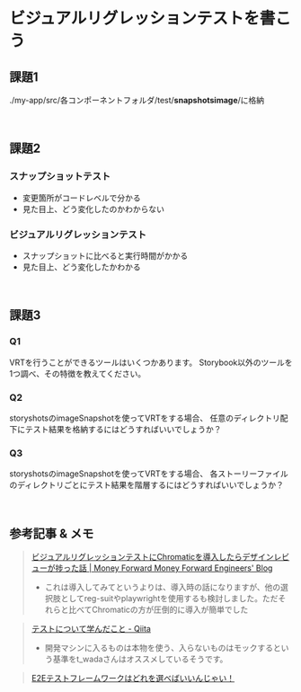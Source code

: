 # ビジュアルリグレッションテストを書こう

## 課題1 
./my-app/src/各コンポーネントフォルダ/test/__snapshotsimage__/に格納

<br>

## 課題2
### スナップショットテスト
- 変更箇所がコードレベルで分かる
- 見た目上、どう変化したのかわからない

### ビジュアルリグレッションテスト
- スナップショットに比べると実行時間がかかる
- 見た目上、どう変化したかわかる

<br>

## 課題3
### Q1
VRTを行うことができるツールはいくつかあります。
Storybook以外のツールを1つ調べ、その特徴を教えてください。

### Q2
storyshotsのimageSnapshotを使ってVRTをする場合、
任意のディレクトリ配下にテスト結果を格納するにはどうすればいいでしょうか？

### Q3
storyshotsのimageSnapshotを使ってVRTをする場合、
各ストーリーファイルのディレクトリごとにテスト結果を階層するにはどうすればいいでしょうか？


<br>

## 参考記事 & メモ
> [ビジュアルリグレッションテストにChromaticを導入したらデザインレビューが捗った話 | Money Forward Money Forward Engineers' Blog](https://moneyforward.com/engineers_blog/2022/04/04/improved-design-reviews/)
> - これは導入してみてというよりは、導入時の話になりますが、他の選択肢としてreg-suitやplaywrightを使用するも検討しました。ただそれらと比べてChromaticの方が圧倒的に導入が簡単でした

> [テストについて学んだこと - Qiita](https://qiita.com/ken-s/items/6a3c2e0e1720d3ab111d)
> - 開発マシンに入るものは本物を使う、入らないものはモックするという基準をt_wadaさんはオススメしているそうです。

> [E2Eテストフレームワークはどれを選べばいいんじゃい！](https://zenn.dev/taiga533/articles/f6e1ef07a8676e)